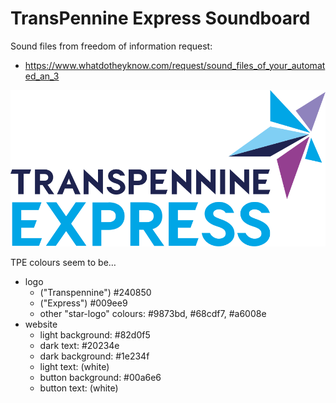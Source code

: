 # TransPennine Express Soundboard

Sound files from freedom of information request:

- https://www.whatdotheyknow.com/request/sound_files_of_your_automated_an_3

![transpennine express logo](./tpe-logo.svg)

TPE colours seem to be…

- logo
  - ("Transpennine") #240850
  - ("Express") #009ee9
  - other "star-logo" colours: #9873bd, #68cdf7, #a6008e
- website
  - light background: #82d0f5
  - dark text: #20234e
  - dark background: #1e234f
  - light text: (white)
  - button background: #00a6e6
  - button text: (white)
